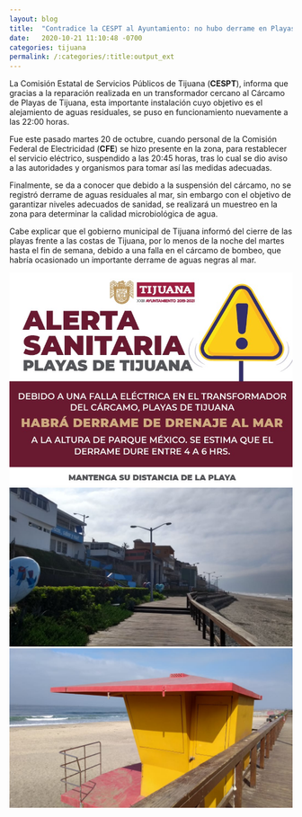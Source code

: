 ```yaml
---
layout: blog
title:  "Contradice la CESPT al Ayuntamiento: no hubo derrame en Playas"
date:   2020-10-21 11:10:48 -0700
categories: tijuana
permalink: /:categories/:title:output_ext
---
```


La Comisión Estatal de Servicios Públicos de Tijuana (**CESPT**), informa que gracias a la reparación realizada en un transformador cercano al Cárcamo de Playas de Tijuana, esta importante instalación cuyo objetivo es el alejamiento de aguas residuales, se puso en funcionamiento nuevamente a las 22:00 horas.

Fue este pasado martes 20 de octubre, cuando personal de la Comisión Federal de Electricidad (**CFE**) se hizo presente en la zona, para restablecer el servicio eléctrico, suspendido a las 20:45 horas, tras lo cual se dio aviso a las autoridades y organismos para tomar así las medidas adecuadas.

Finalmente, se da a conocer que debido a la suspensión del cárcamo, no se registró derrame de aguas residuales al mar, sin embargo con el objetivo de garantizar niveles adecuados de sanidad, se realizará un muestreo en la zona para determinar la calidad microbiológica de agua.

Cabe explicar que el gobierno municipal de Tijuana informó del cierre de las playas frente a las costas de Tijuana, por lo menos de la noche del martes hasta el fin de semana, debido a una falla en el cárcamo de bombeo, que habría ocasionado un importante derrame de aguas negras al mar.

<div id="carouselExampleSlidesOnly" class="carousel slide" data-ride="carousel">
  <div class="carousel-inner">
   <div class="carousel-item active">
       <img class="d-block w-100" src="/img/cnr/alerta-sanitaria.jpg" loading="lazy"  alt="Alerta sanitaria en playas de Tijuana">
    </div>
    <div class="carousel-item">
       <img class="d-block w-100" src="/img/cnr/playas-tijuana.jpg" loading="lazy"  alt="Alerta sanitaria en playas de Tijuana">
    </div>
    <div class="carousel-item">
      <img class="d-block w-100" src="/img/cnr/playas-tijuana-cabana.jpg" loading="lazy"  alt="Alerta sanitaria en playas de Tijuana">
    </div>
  </div>
</div>
